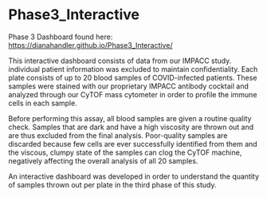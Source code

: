 # Phase3_Interactive

Phase 3 Dashboard found here: https://dianahandler.github.io/Phase3_Interactive/

This interactive dashboard consists of data from our IMPACC study. individual patient information was excluded to maintain confidentiality. Each plate consists of up to 20 blood samples of COVID-infected patients. These samples were stained with our proprietary IMPACC antibody cocktail and analyzed through our CyTOF mass cytometer in order to profile the immune cells in each sample.

Before performing this assay, all blood samples are given a routine quality check. Samples that are dark and have a high viscosity are thrown out and are thus excluded from the final analysis. Poor-quality samples are discarded because few cells are ever successfully identified from them and the viscous, clumpy state of the samples can clog the CyTOF machine, negatively affecting the overall analysis of all 20 samples.

An interactive dashboard was developed in order to understand the quantity of samples thrown out per plate in the third phase of this study. 

